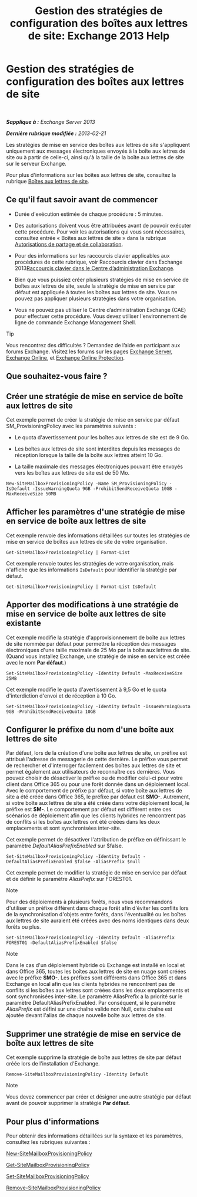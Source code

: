 ﻿---
title: 'Gestion des stratégies de configuration des boîtes aux lettres de site: Exchange 2013 Help'
TOCTitle: Gestion des stratégies de configuration des boîtes aux lettres de site
ms:assetid: 2f160d1a-a031-461f-8d29-c9cd49ca1645
ms:mtpsurl: https://technet.microsoft.com/fr-fr/library/JJ710340(v=EXCHG.150)
ms:contentKeyID: 50477799
ms.date: 04/24/2018
mtps_version: v=EXCHG.150
ms.translationtype: HT
---

# Gestion des stratégies de configuration des boîtes aux lettres de site

 

_**Sapplique à :** Exchange Server 2013_

_**Dernière rubrique modifiée :** 2013-02-21_

Les stratégies de mise en service des boîtes aux lettres de site s'appliquent uniquement aux messages électroniques envoyés à la boîte aux lettres de site ou à partir de celle-ci, ainsi qu'à la taille de la boîte aux lettres de site sur le serveur Exchange.

Pour plus d'informations sur les boîtes aux lettres de site, consultez la rubrique [Boîtes aux lettres de site](site-mailboxes-exchange-2013-help.md).

## Ce qu'il faut savoir avant de commencer

  - Durée d'exécution estimée de chaque procédure : 5 minutes.

  - Des autorisations doivent vous être attribuées avant de pouvoir exécuter cette procédure. Pour voir les autorisations qui vous sont nécessaires, consultez entrée « Boîtes aux lettres de site » dans la rubrique [Autorisations de partage et de collaboration](sharing-and-collaboration-permissions-exchange-2013-help.md).

  - Pour des informations sur les raccourcis clavier applicables aux procédures de cette rubrique, voir Raccourcis clavier dans Exchange 2013[Raccourcis clavier dans le Centre d’administration Exchange](keyboard-shortcuts-in-the-exchange-admin-center-exchange-online-protection-help.md).

  - Bien que vous puissiez créer plusieurs stratégies de mise en service de boîtes aux lettres de site, seule la stratégie de mise en service par défaut est appliquée à toutes les boîtes aux lettres de site. Vous ne pouvez pas appliquer plusieurs stratégies dans votre organisation.

  - Vous ne pouvez pas utiliser le Centre d’administration Exchange (CAE) pour effectuer cette procédure. Vous devez utiliser l'environnement de ligne de commande Exchange Management Shell.

> [!TIP]
> Vous rencontrez des difficultés ? Demandez de l’aide en participant aux forums Exchange. Visitez les forums sur les pages <a href="https://go.microsoft.com/fwlink/p/?linkid=60612">Exchange Server</a>, <a href="https://go.microsoft.com/fwlink/p/?linkid=267542">Exchange Online</a>, et <a href="https://go.microsoft.com/fwlink/p/?linkid=285351">Exchange Online Protection</a>.


## Que souhaitez-vous faire ?

## Créer une stratégie de mise en service de boîte aux lettres de site

Cet exemple permet de créer la stratégie de mise en service par défaut SM\_ProvisioningPolicy avec les paramètres suivants :

  - Le quota d'avertissement pour les boîtes aux lettres de site est de 9 Go.

  - Les boîtes aux lettres de site sont interdites depuis les messages de réception lorsque la taille de la boîte aux lettres atteint 10 Go.

  - La taille maximale des messages électroniques pouvant être envoyés vers les boîtes aux lettres de site est de 50 Mo.

<!-- end list -->

    New-SiteMailboxProvisioningPolicy -Name SM_ProvisioningPolicy -IsDefault -IssueWarningQuota 9GB -ProhibitSendReceiveQuota 10GB -MaxReceiveSize 50MB

## Afficher les paramètres d'une stratégie de mise en service de boîte aux lettres de site

Cet exemple renvoie des informations détaillées sur toutes les stratégies de mise en service de boîtes aux lettres de site de votre organisation.

    Get-SiteMailboxProvisioningPolicy | Format-List

Cet exemple renvoie toutes les stratégies de votre organisation, mais n'affiche que les informations `IsDefault` pour identifier la stratégie par défaut.

    Get-SiteMailboxProvisioningPolicy | Format-List IsDefault

## Apporter des modifications à une stratégie de mise en service de boîte aux lettres de site existante

Cet exemple modifie la stratégie d'approvisionnement de boîte aux lettres de site nommée par défaut pour permettre la réception des messages électroniques d'une taille maximale de 25 Mo par la boîte aux lettres de site. (Quand vous installez Exchange, une stratégie de mise en service est créée avec le nom **Par défaut**.)

    Set-SiteMailboxProvisioningPolicy -Identity Default -MaxReceiveSize 25MB

Cet exemple modifie le quota d'avertissement à 9,5 Go et le quota d'interdiction d'envoi et de réception à 10 Go.

    Set-SiteMailboxProvisioningPolicy -Identity Default -IssueWarningQuota 9GB -ProhibitSendReceiveQuota 10GB

## Configurer le préfixe du nom d'une boîte aux lettres de site

Par défaut, lors de la création d'une boîte aux lettres de site, un préfixe est attribué l'adresse de messagerie de cette dernière. Le préfixe vous permet de rechercher et d'interroger facilement des boîtes aux lettres de site et permet également aux utilisateurs de reconnaître ces dernières. Vous pouvez choisir de désactiver le préfixe ou de modifier celui-ci pour votre client dans Office 365 ou pour une forêt donnée dans un déploiement local. Avec le comportement de préfixe par défaut, si votre boîte aux lettres de site a été créée dans Office 365, le préfixe par défaut est **SMO-**. Autrement, si votre boîte aux lettres de site a été créée dans votre déploiement local, le préfixe est **SM-**. Le comportement par défaut est différent entre ces scénarios de déploiement afin que les clients hybrides ne rencontrent pas de conflits si les boîtes aux lettres ont été créées dans les deux emplacements et sont synchronisées inter-site.

Cet exemple permet de désactiver l'attribution de préfixe en définissant le paramètre *DefaultAliasPrefixEnabled* sur $false.

    Set-SiteMailboxProvisioningPolicy -Identity Default -DefaultAliasPrefixEnabled $false -AliasPrefix $null

Cet exemple permet de modifier la stratégie de mise en service par défaut et de définir le paramètre *AliasPrefix* sur FOREST01.

> [!NOTE]
> Pour des déploiements à plusieurs forêts, nous vous recommandons d'utiliser un préfixe différent dans chaque forêt afin d'éviter les conflits lors de la synchronisation d'objets entre forêts, dans l'éventualité ou les boîtes aux lettres de site auraient été créées avec des noms identiques dans deux forêts ou plus.


    Set-SiteMailboxProvisioningPolicy -Identity Default -AliasPrefix FOREST01 -DefaultAliasPrefixEnabled $false

> [!NOTE]
> Dans le cas d'un déploiement hybride où Exchange est installé en local et dans Office 365, toutes les boîtes aux lettres de site en nuage sont créées avec le préfixe <strong>SMO-</strong>. Les préfixes sont différents dans Office 365 et dans Exchange en local afin que les clients hybrides ne rencontrent pas de conflits si les boîtes aux lettres sont créées dans les deux emplacements et sont synchronisées inter-site. Le paramètre AliasPrefix a la priorité sur le paramètre DefaultAliasPrefixEnabled. Par conséquent, si le paramètre <em>AliasPrefix</em> est défini sur une chaîne valide non Null, cette chaîne est ajoutée devant l'alias de chaque nouvelle boîte aux lettres de site.


## Supprimer une stratégie de mise en service de boîte aux lettres de site

Cet exemple supprime la stratégie de boîte aux lettres de site par défaut créée lors de l'installation d'Exchange.

    Remove-SiteMailboxProvisioningPolicy -Identity Default

> [!NOTE]
> Vous devez commencer par créer et désigner une autre stratégie par défaut avant de pouvoir supprimer la stratégie <strong>Par défaut</strong>.


## Pour plus d'informations

Pour obtenir des informations détaillées sur la syntaxe et les paramètres, consultez les rubriques suivantes :

[New-SiteMailboxProvisioningPolicy](https://technet.microsoft.com/fr-fr/library/jj218647\(v=exchg.150\))

[Get-SiteMailboxProvisioningPolicy](https://technet.microsoft.com/fr-fr/library/jj218617\(v=exchg.150\))

[Set-SiteMailboxProvisioningPolicy](https://technet.microsoft.com/fr-fr/library/jj218624\(v=exchg.150\))

[Remove-SiteMailboxProvisioningPolicy](https://technet.microsoft.com/fr-fr/library/jj218672\(v=exchg.150\))


